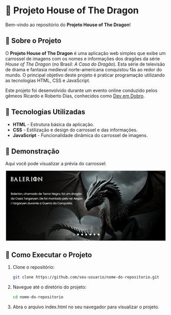 # 🐉 Projeto House of The Dragon

Bem-vindo ao repositório do **Projeto House of The Dragon**! 

## 📜 Sobre o Projeto

O **Projeto House of The Dragon** é uma aplicação web simples que exibe um carrossel de imagens com os nomes e informações dos dragões da série *House of The Dragon* (no Brasil: *A Casa do Dragão*). Esta série de televisão de drama e fantasia medieval norte-americana conquistou fãs ao redor do mundo.
O principal objetivo deste projeto é praticar programação utilizando as tecnologias HTML, CSS e JavaScript. 

Este projeto foi desenvolvido durante um evento online conduzido pelos gêmeos Ricardo e Roberto Dias, conhecidos como [Dev em Dobro](https://www.instagram.com/devemdobro/).

## 🚀 Tecnologias Utilizadas

- **HTML** - Estrutura básica da aplicação.
- **CSS** - Estilização e design do carrossel e das informações.
- **JavaScript** - Funcionalidade dinâmica do carrossel de imagens.

## 📸 Demonstração

Aqui você pode visualizar a prévia do carrossel:


<p align="center">
    <img src="./src/assets/image/previa.png" width="500"/>
</p>

## 📂 Como Executar o Projeto

1. Clone o repositório:

   ```bash
   git clone https://github.com/seu-usuario/nome-do-repositorio.git

2. Navegue até o diretório do projeto:
   ```bash
   cd nome-do-repositorio

3. Abra o arquivo index.html no seu navegador para visualizar o projeto.